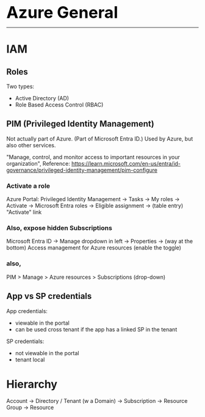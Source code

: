 **<span style="font-size:3em;color:black">Azure General</span>**
***

# IAM

## Roles
Two types:
- Active Directory (AD)
- Role Based Access Control (RBAC)

## PIM (Privileged Identity Management)

Not actually part of Azure.  (Part of Microsoft Entra ID.)  Used by Azure, but also other services.

"Manage, control, and monitor access to important resources in your organization", Reference: https://learn.microsoft.com/en-us/entra/id-governance/privileged-identity-management/pim-configure

### Activate a role
Azure Portal: Privileged Identity Management → Tasks → My roles → Activate → Microsoft Entra roles → Eligible assignment → (table entry) "Activate" link

### Also, expose hidden Subscriptions
Microsoft Entra ID -> Manage dropdown in left -> Properties -> (way at the bottom) Access management for Azure resources (enable the toggle)


### also, 

PIM > Manage > Azure resources > Subscriptions (drop-down)

## App vs SP credentials

App credentials:
- viewable in the portal
- can be used cross tenant if the app has a linked SP in the tenant

SP credentials:
- not viewable in the portal
- tenant local

# Hierarchy
Account → Directory / Tenant (w a Domain) → Subscription → Resource Group → Resource
